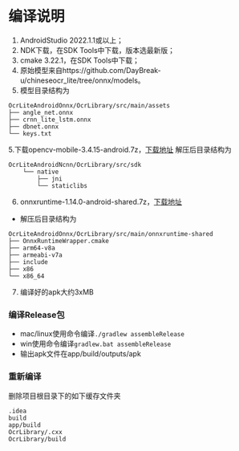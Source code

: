 # 编译说明

1. AndroidStudio 2022.1.1或以上；
2. NDK下载，在SDK Tools中下载，版本选最新版；
3. cmake 3.22.1，在SDK Tools中下载；
4. 原始模型来自https://github.com/DayBreak-u/chineseocr_lite/tree/onnx/models。
5. 模型目录结构为

```
OcrLiteAndroidOnnx/OcrLibrary/src/main/assets
├── angle_net.onnx
├── crnn_lite_lstm.onnx
├── dbnet.onnx
└── keys.txt
```

5.下载opencv-mobile-3.4.15-android.7z，[下载地址](https://gitee.com/benjaminwan/ocr-lite-android-ncnn/attach_files/843219/download/opencv-mobile-3.4.15-android.7z)
解压后目录结构为

```
OcrLiteAndroidNcnn/OcrLibrary/src/sdk
    └── native
        ├── jni
        └── staticlibs
```

6. onnxruntime-1.14.0-android-shared.7z，[下载地址](https://github.com/RapidAI/OnnxruntimeBuilder/releases/tag/1.14.0)

* 解压后目录结构为

```
OcrLiteAndroidOnnx/OcrLibrary/src/main/onnxruntime-shared
├── OnnxRuntimeWrapper.cmake
├── arm64-v8a
├── armeabi-v7a
├── include
├── x86
└── x86_64
```

7. 编译好的apk大约3xMB

### 编译Release包

* mac/linux使用命令编译```./gradlew assembleRelease```
* win使用命令编译```gradlew.bat assembleRelease```
* 输出apk文件在app/build/outputs/apk

### 重新编译

删除项目根目录下的如下缓存文件夹

```
.idea
build
app/build
OcrLibrary/.cxx
OcrLibrary/build
```
